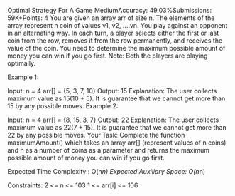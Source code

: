 Optimal Strategy For A Game
MediumAccuracy: 49.03%Submissions: 59K+Points: 4
You are given an array arr of size n. The elements of the array represent n coin of values v1, v2, ....vn. You play against an opponent in an alternating way. In each turn, a player selects either the first or last coin from the row, removes it from the row permanently, and receives the value of the coin.
You need to determine the maximum possible amount of money you can win if you go first.
Note: Both the players are playing optimally.

Example 1:

Input:
n = 4
arr[] = {5, 3, 7, 10}
Output:
15
Explanation: The user collects maximum
value as 15(10 + 5). It is guarantee that we cannot get more than 15 by any possible moves.
Example 2:

Input:
n = 4
arr[] = {8, 15, 3, 7}
Output:
22
Explanation: The user collects maximum
value as 22(7 + 15). It is guarantee that we cannot get more than 22 by any possible moves.
Your Task:
Complete the function maximumAmount() which takes an array arr[] (represent values of n coins) and n as a number of coins as a parameter and returns the maximum possible amount of money you can win if you go first.

Expected Time Complexity : O(n*n)
Expected Auxiliary Space: O(n*n)

Constraints:
2 <= n <= 103
1 <= arr[i] <= 106
